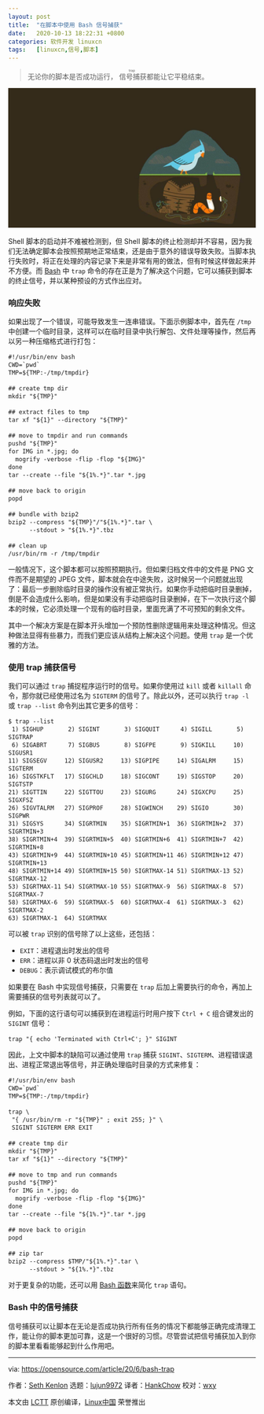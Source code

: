 ```yaml
---
layout: post
title:	"在脚本中使用 Bash 信号捕获"
date:	2020-10-13 18:22:31 +0800 
categories:	软件开发 linuxcn 
tags:	[linuxcn,信号,脚本]
---
```




> 
> 无论你的脚本是否成功运行，<ruby> 信号捕获 <rt>  trap </rt></ruby>都能让它平稳结束。
> 
> 
> 


![](/Asserts/Images/album/202010/13/182135f2nktcrnryncisg8.jpg)


Shell 脚本的启动并不难被检测到，但 Shell 脚本的终止检测却并不容易，因为我们无法确定脚本会按照预期地正常结束，还是由于意外的错误导致失败。当脚本执行失败时，将正在处理的内容记录下来是非常有用的做法，但有时候这样做起来并不方便。而 [Bash](https://opensource.com/resources/what-bash) 中 `trap` 命令的存在正是为了解决这个问题，它可以捕获到脚本的终止信号，并以某种预设的方式作出应对。


### 响应失败


如果出现了一个错误，可能导致发生一连串错误。下面示例脚本中，首先在 `/tmp` 中创建一个临时目录，这样可以在临时目录中执行解包、文件处理等操作，然后再以另一种压缩格式进行打包：



```
#!/usr/bin/env bash
CWD=`pwd`
TMP=${TMP:-/tmp/tmpdir}

## create tmp dir
mkdir "${TMP}"

## extract files to tmp
tar xf "${1}" --directory "${TMP}"

## move to tmpdir and run commands
pushd "${TMP}"
for IMG in *.jpg; do
  mogrify -verbose -flip -flop "${IMG}"
done
tar --create --file "${1%.*}".tar *.jpg

## move back to origin
popd

## bundle with bzip2
bzip2 --compress "${TMP}"/"${1%.*}".tar \
      --stdout > "${1%.*}".tbz

## clean up
/usr/bin/rm -r /tmp/tmpdir

```

一般情况下，这个脚本都可以按照预期执行。但如果归档文件中的文件是 PNG 文件而不是期望的 JPEG 文件，脚本就会在中途失败，这时候另一个问题就出现了：最后一步删除临时目录的操作没有被正常执行。如果你手动把临时目录删掉，倒是不会造成什么影响，但是如果没有手动把临时目录删掉，在下一次执行这个脚本的时候，它必须处理一个现有的临时目录，里面充满了不可预知的剩余文件。


其中一个解决方案是在脚本开头增加一个预防性删除逻辑用来处理这种情况。但这种做法显得有些暴力，而我们更应该从结构上解决这个问题。使用 `trap` 是一个优雅的方法。


### 使用 trap 捕获信号


我们可以通过 `trap` 捕捉程序运行时的信号。如果你使用过 `kill` 或者 `killall` 命令，那你就已经使用过名为 `SIGTERM` 的信号了。除此以外，还可以执行 `trap -l` 或 `trap --list` 命令列出其它更多的信号：



```
$ trap --list
 1) SIGHUP       2) SIGINT       3) SIGQUIT      4) SIGILL       5) SIGTRAP
 6) SIGABRT      7) SIGBUS       8) SIGFPE       9) SIGKILL     10) SIGUSR1
11) SIGSEGV     12) SIGUSR2     13) SIGPIPE     14) SIGALRM     15) SIGTERM
16) SIGSTKFLT   17) SIGCHLD     18) SIGCONT     19) SIGSTOP     20) SIGTSTP
21) SIGTTIN     22) SIGTTOU     23) SIGURG      24) SIGXCPU     25) SIGXFSZ
26) SIGVTALRM   27) SIGPROF     28) SIGWINCH    29) SIGIO       30) SIGPWR
31) SIGSYS      34) SIGRTMIN    35) SIGRTMIN+1  36) SIGRTMIN+2  37) SIGRTMIN+3
38) SIGRTMIN+4  39) SIGRTMIN+5  40) SIGRTMIN+6  41) SIGRTMIN+7  42) SIGRTMIN+8
43) SIGRTMIN+9  44) SIGRTMIN+10 45) SIGRTMIN+11 46) SIGRTMIN+12 47) SIGRTMIN+13
48) SIGRTMIN+14 49) SIGRTMIN+15 50) SIGRTMAX-14 51) SIGRTMAX-13 52) SIGRTMAX-12
53) SIGRTMAX-11 54) SIGRTMAX-10 55) SIGRTMAX-9  56) SIGRTMAX-8  57) SIGRTMAX-7
58) SIGRTMAX-6  59) SIGRTMAX-5  60) SIGRTMAX-4  61) SIGRTMAX-3  62) SIGRTMAX-2
63) SIGRTMAX-1  64) SIGRTMAX

```

可以被 `trap` 识别的信号除了以上这些，还包括：


* `EXIT`：进程退出时发出的信号
* `ERR`：进程以非 0 状态码退出时发出的信号
* `DEBUG`：表示调试模式的布尔值


如果要在 Bash 中实现信号捕获，只需要在 `trap` 后加上需要执行的命令，再加上需要捕获的信号列表就可以了。


例如，下面的这行语句可以捕获到在进程运行时用户按下 `Ctrl + C` 组合键发出的 `SIGINT` 信号：



```
trap "{ echo 'Terminated with Ctrl+C'; }" SIGINT

```

因此，上文中脚本的缺陷可以通过使用 `trap` 捕获 `SIGINT`、`SIGTERM`、进程错误退出、进程正常退出等信号，并正确处理临时目录的方式来修复：



```
#!/usr/bin/env bash
CWD=`pwd`
TMP=${TMP:-/tmp/tmpdir}

trap \
 "{ /usr/bin/rm -r "${TMP}" ; exit 255; }" \
 SIGINT SIGTERM ERR EXIT

## create tmp dir
mkdir "${TMP}"
tar xf "${1}" --directory "${TMP}"

## move to tmp and run commands
pushd "${TMP}"
for IMG in *.jpg; do
  mogrify -verbose -flip -flop "${IMG}"
done
tar --create --file "${1%.*}".tar *.jpg

## move back to origin
popd

## zip tar
bzip2 --compress $TMP/"${1%.*}".tar \
      --stdout > "${1%.*}".tbz

```

对于更复杂的功能，还可以用 [Bash 函数](https://opensource.com/article/20/6/how-write-functions-bash)来简化 `trap` 语句。


### Bash 中的信号捕获


信号捕获可以让脚本在无论是否成功执行所有任务的情况下都能够正确完成清理工作，能让你的脚本更加可靠，这是一个很好的习惯。尽管尝试把信号捕获加入到你的脚本里看看能够起到什么作用吧。




---


via: <https://opensource.com/article/20/6/bash-trap>


作者：[Seth Kenlon](https://opensource.com/users/seth) 选题：[lujun9972](https://github.com/lujun9972) 译者：[HankChow](https://github.com/HankChow) 校对：[wxy](https://github.com/wxy)


本文由 [LCTT](https://github.com/LCTT/TranslateProject) 原创编译，[Linux中国](https://linux.cn/) 荣誉推出

